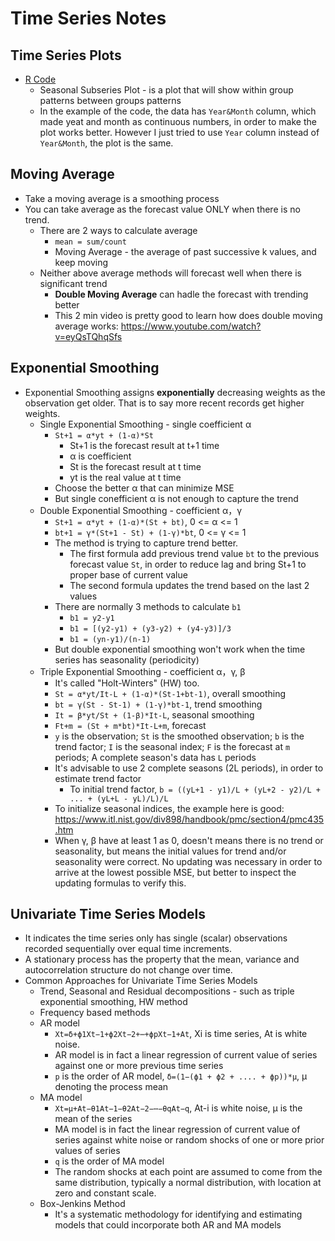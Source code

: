 # Time Series Notes

## Time Series Plots
* [R Code][1]
  * Seasonal Subseries Plot - is a plot that will show within group patterns between groups patterns
  * In the example of the code, the data has `Year&Month` column, which made yeat and month as continuous numbers, in order to make the plot works better. However I just tried to use `Year` column instead of `Year&Month`, the plot is the same.

## Moving Average
* Take a moving average is a smoothing process
* You can take average as the forecast value ONLY when there is no trend.
  * There are 2 ways to calculate average
    * `mean = sum/count`
    * Moving Average - the average of past successive k values, and keep moving
  * Neither above average methods will forecast well when there is significant trend
    * <b>Double Moving Average</b> can hadle the forecast with trending better
    * This 2 min video is pretty good to learn how does double moving average works: https://www.youtube.com/watch?v=eyQsTQhqSfs
## Exponential Smoothing
* Exponential Smoothing assigns <b>exponentially</b> decreasing weights as the observation get older. That is to say more recent records get higher weights.
  * Single Exponential Smoothing - single coefficient α
    * `St+1 = α*yt + (1-α)*St`
      * St+1 is the forecast result at t+1 time
      * α is coefficient
      * St is the forecast result at t time
      * yt is the real value at t time
    * Choose the better α that can minimize MSE
    * But single conefficient α is not enough to capture the trend
  * Double Exponential Smoothing - coefficient α，γ
    * `St+1 = α*yt + (1-α)*(St + bt)`, 0 <= α <= 1
    * `bt+1 = γ*(St+1 - St) + (1-γ)*bt`, 0 <= γ <= 1
    * The method is trying to capture trend better.
      * The first formula add previous trend value `bt` to the previous forecast value `St`, in order to reduce lag and bring St+1 to proper base of current value
      * The second formula updates the trend based on the last 2 values
    * There are normally 3 methods to calculate `b1`
      * `b1 = y2-y1`
      * `b1 = [(y2-y1) + (y3-y2) + (y4-y3)]/3`
      * `b1 = (yn-y1)/(n-1)`
    * But double exponential smoothing won't work when the time series has seasonality (periodicity)
  * Triple Exponential Smoothing - coefficient α，γ, β
    * It's called "Holt-Winters" (HW) too.
    * `St = α*yt/It-L + (1-α)*(St-1+bt-1)`, overall smoothing
    * `bt = γ(St - St-1) + (1-γ)*bt-1`, trend smoothing
    * `It = β*yt/St + (1-β)*It-L`, seasonal smoothing
    * `Ft+m = (St + m*bt)*It-L+m`, forecast
    * `y` is the observation; `St` is the smoothed observation; `b` is the trend factor; `I` is the seasonal index; `F` is the forecast at `m` periods; A complete season's data has `L` periods
    * It's advisable to use 2 complete seasons (2L periods), in order to estimate trend factor
      * To initial trend factor, `b = ((yL+1 - y1)/L + (yL+2 - y2)/L + ... + (yL+L - yL)/L)/L`
    * To initialize seasonal indices, the example here is good: https://www.itl.nist.gov/div898/handbook/pmc/section4/pmc435.htm
    * When γ, β have at least 1 as 0, doesn't means there is no trend or seasonality, but means the initial values for trend and/or seasonality were correct. No updating was necessary in order to arrive at the lowest possible MSE, but better to inspect the updating formulas to verify this.
## Univariate Time Series Models
* It indicates the time series only has single (scalar) observations recorded sequentially over equal time increments.
* A stationary process has the property that the mean, variance and autocorrelation structure do not change over time. 
* Common Approaches for Univariate Time Series Models
  * Trend, Seasonal and Residual decompositions - such as triple exponential smoothing, HW method
  * Frequency based methods
  * AR model
    * `Xt=δ+ϕ1Xt−1+ϕ2Xt−2+⋯+ϕpXt−1+At`, Xi is time series, At is white noise.
    * AR model is in fact a linear regression of current value of series against one or more previous time series
    * `p` is the order of AR model, `δ=(1−(ϕ1 + ϕ2 + .... + ϕp))*μ`, μ denoting the process mean
  * MA model
    * `Xt=μ+At−θ1At−1−θ2At−2−⋯−θqAt−q`, At-i is white noise, μ is the mean of the series
    * MA model is in fact the linear regression of current value of series against white noise or random shocks of one or more prior values of series
    * `q` is the order of MA model
    * The random shocks at each point are assumed to come from the same distribution, typically a normal distribution, with location at zero and constant scale.
  * Box-Jenkins Method
    * It's a systematic methodology for identifying and estimating models that could incorporate both AR and MA models
    
  
[1]:https://github.com/hanhanwu/Hanhan_Data_Science_Practice/blob/master/sequencial_analysis/time_series_plots_R.R
